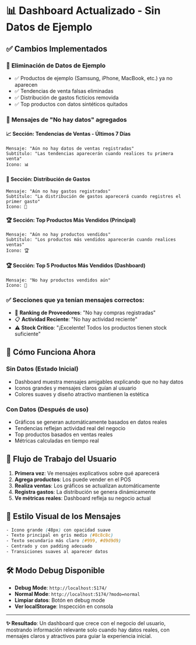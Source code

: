 # 📊 Dashboard Actualizado - Sin Datos de Ejemplo

## ✅ Cambios Implementados

### 🔧 **Eliminación de Datos de Ejemplo**
- ✅ Productos de ejemplo (Samsung, iPhone, MacBook, etc.) ya no aparecen
- ✅ Tendencias de venta falsas eliminadas  
- ✅ Distribución de gastos ficticios removida
- ✅ Top productos con datos sintéticos quitados

### 💬 **Mensajes de "No hay datos" agregados**

#### 📈 **Sección: Tendencias de Ventas - Últimos 7 Días**
```
Mensaje: "Aún no hay datos de ventas registradas"
Subtítulo: "Las tendencias aparecerán cuando realices tu primera venta"
Icono: 📊
```

#### 💸 **Sección: Distribución de Gastos**  
```
Mensaje: "Aún no hay gastos registrados"
Subtítulo: "La distribución de gastos aparecerá cuando registres el primer gasto"
Icono: 💸
```

#### 🏆 **Sección: Top Productos Más Vendidos (Principal)**
```
Mensaje: "Aún no hay productos vendidos"
Subtítulo: "Los productos más vendidos aparecerán cuando realices ventas"
Icono: 🏆
```

#### 🏆 **Sección: Top 5 Productos Más Vendidos (Dashboard)**
```
Mensaje: "No hay productos vendidos aún"
Icono: 🛒
```

### ✅ **Secciones que ya tenían mensajes correctos:**
- 🛒 **Ranking de Proveedores**: "No hay compras registradas"
- 📋 **Actividad Reciente**: "No hay actividad reciente" 
- ⚠️ **Stock Crítico**: "¡Excelente! Todos los productos tienen stock suficiente"

## 🚀 **Cómo Funciona Ahora**

### **Sin Datos (Estado Inicial)**
- Dashboard muestra mensajes amigables explicando que no hay datos
- Iconos grandes y mensajes claros guían al usuario
- Colores suaves y diseño atractivo mantienen la estética

### **Con Datos (Después de uso)**
- Gráficos se generan automáticamente basados en datos reales
- Tendencias reflejan actividad real del negocio
- Top productos basados en ventas reales
- Métricas calculadas en tiempo real

## 🔄 **Flujo de Trabajo del Usuario**

1. **Primera vez**: Ve mensajes explicativos sobre qué aparecerá
2. **Agrega productos**: Los puede vender en el POS
3. **Realiza ventas**: Los gráficos se actualizan automáticamente
4. **Registra gastos**: La distribución se genera dinámicamente
5. **Ve métricas reales**: Dashboard refleja su negocio actual

## 🎨 **Estilo Visual de los Mensajes**

```css
- Icono grande (48px) con opacidad suave
- Texto principal en gris medio (#8c8c8c)
- Texto secundario más claro (#999, #d9d9d9)
- Centrado y con padding adecuado
- Transiciones suaves al aparecer datos
```

## 🛠️ **Modo Debug Disponible**

- **Debug Mode**: `http://localhost:5174/` 
- **Normal Mode**: `http://localhost:5174/?modo=normal`
- **Limpiar datos**: Botón en debug mode
- **Ver localStorage**: Inspección en consola

---

**✨ Resultado**: Un dashboard que crece con el negocio del usuario, mostrando información relevante solo cuando hay datos reales, con mensajes claros y atractivos para guiar la experiencia inicial.
